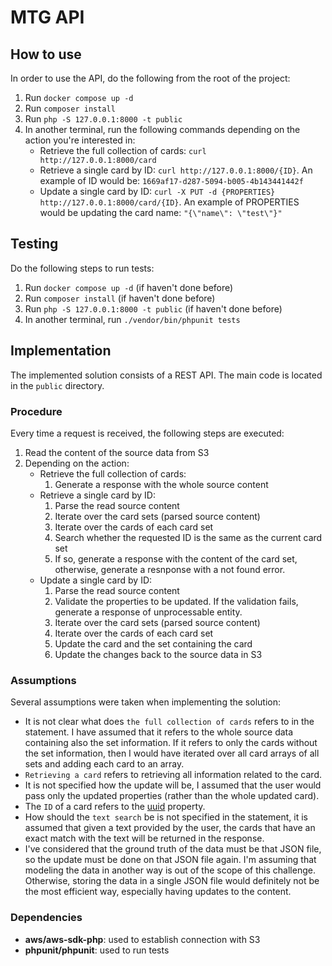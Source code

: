 # MTG API

## How to use

In order to use the API, do the following from the root of the project:

1. Run `docker compose up -d`
2. Run `composer install`
3. Run `php -S 127.0.0.1:8000 -t public`
4. In another terminal, run the following commands depending on the action you're interested in:
    - Retrieve the full collection of cards: `curl http://127.0.0.1:8000/card`
    - Retrieve a single card by ID: `curl http://127.0.0.1:8000/{ID}`. An example of ID would be: `1669af17-d287-5094-b005-4b143441442f`
    - Update a single card by ID: `curl -X PUT -d {PROPERTIES} http://127.0.0.1:8000/card/{ID}`. An example of PROPERTIES would be updating the card name: `"{\"name\": \"test\"}"`

## Testing

Do the following steps to run tests:

1. Run `docker compose up -d` (if haven't done before)
2. Run `composer install` (if haven't done before)
3. Run `php -S 127.0.0.1:8000 -t public` (if haven't done before)
4. In another terminal, run `./vendor/bin/phpunit tests`

## Implementation

The implemented solution consists of a REST API. The main code is located in the `public` directory.

### Procedure

Every time a request is received, the following steps are executed:

1. Read the content of the source data from S3
2. Depending on the action:
    - Retrieve the full collection of cards:
        1. Generate a response with the whole source content
    - Retrieve a single card by ID:
        1. Parse the read source content
        2. Iterate over the card sets (parsed source content)
        3. Iterate over the cards of each card set
        4. Search whether the requested ID is the same as the current card set
        5. If so, generate a response with the content of the card set, otherwise, generate a resnponse with a not found error.
    - Update a single card by ID:
        1. Parse the read source content
        2. Validate the properties to be updated. If the validation fails, generate a response of unprocessable entity.
        3. Iterate over the card sets (parsed source content)
        4. Iterate over the cards of each card set
        5. Update the card and the set containing the card
        6. Update the changes back to the source data in S3

### Assumptions

Several assumptions were taken when implementing the solution:

- It is not clear what does `the full collection of cards` refers to in the statement. I have assumed that it refers to the whole source data containing also the set information. If it refers to only the cards without the set information, then I would have iterated over all card arrays of all sets and adding each card to an array.
- `Retrieving a card` refers to retrieving all information related to the card.
- It is not specified how the update will be, I assumed that the user would pass only the updated properties (rather than the whole updated card).
- The `ID` of a card refers to the [uuid](https://mtgjson.com/data-models/card-set/#uuid) property.
- How should the `text search` be is not specified in the statement, it is assumed that given a text provided by the user, the cards that have an exact match with the text will be returned in the response.
- I've considered that the ground truth of the data must be that JSON file, so the update must be done on that JSON file again. I'm assuming that modeling the data in another way is out of the scope of this challenge. Otherwise, storing the data in a single JSON file would definitely not be the most efficient way, especially having updates to the content.

### Dependencies
- **aws/aws-sdk-php**: used to establish connection with S3
- **phpunit/phpunit**: used to run tests
